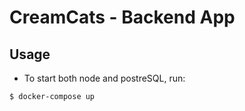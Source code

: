 # CreamCats - Backend App

## Usage

* To start both node and postreSQL, run:

```
$ docker-compose up
```
